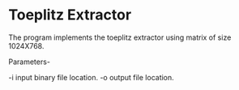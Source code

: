 # Toeplitz Extractor

The program implements the toeplitz extractor using matrix of size 1024X768.

Parameters-

-i input binary file location.
-o output file location.

